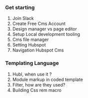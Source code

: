 ### Get starting
1. Join Slack
2. Create Free Cms Account
3. Design manager vs page editor
4. Setup Local development tooling
5. Cms file manager
6. Setting Hubspot 
7. Navigation Hubspot Cms

### Templating Language
1. Hubl, when use it ?
2. Module markup in coded template
3. Filter, how are they used? 
4. Building Css rem macro 